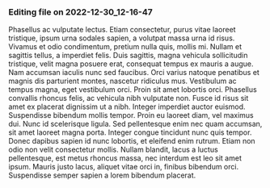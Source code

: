 

### Editing file on 2022-12-30_12-16-47

Phasellus ac vulputate lectus. Etiam consectetur, purus vitae laoreet tristique, ipsum urna sodales sapien, a volutpat massa urna id risus. Vivamus et odio condimentum, pretium nulla quis, mollis mi. Nullam et sagittis tellus, a imperdiet felis. Duis sagittis, magna vehicula sollicitudin tristique, velit magna posuere erat, consequat tempus ex mauris a augue. Nam accumsan iaculis nunc sed faucibus. Orci varius natoque penatibus et magnis dis parturient montes, nascetur ridiculus mus. Vestibulum ac tempus magna, eget vestibulum orci. Proin sit amet lobortis orci. Phasellus convallis rhoncus felis, ac vehicula nibh vulputate non. Fusce id risus sit amet ex placerat dignissim ut a nibh. Integer imperdiet auctor euismod. Suspendisse bibendum mollis tempor. Proin eu laoreet diam, vel maximus dui. Nunc id scelerisque ligula.
Sed pellentesque enim nec quam accumsan, sit amet laoreet magna porta. Integer congue tincidunt nunc quis tempor. Donec dapibus sapien id nunc lobortis, et eleifend enim rutrum. Etiam non odio non velit consectetur mollis. Nullam blandit, lacus a luctus pellentesque, est metus rhoncus massa, nec interdum est leo sit amet ipsum. Mauris justo lacus, aliquet vitae orci in, finibus bibendum orci. Suspendisse semper sapien a lorem bibendum placerat.


